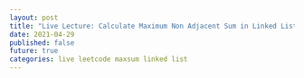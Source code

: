 ```yaml
---
layout: post
title: "Live Lecture: Calculate Maximum Non Adjacent Sum in Linked List"
date: 2021-04-29
published: false
future: true
categories: live leetcode maxsum linked list
---
```


